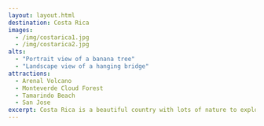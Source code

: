 ```yaml
---
layout: layout.html
destination: Costa Rica
images:
  - /img/costarica1.jpg
  - /img/costarica2.jpg
alts:
  - "Portrait view of a banana tree"
  - "Landscape view of a hanging bridge"
attractions:
  - Arenal Volcano
  - Monteverde Cloud Forest
  - Tamarindo Beach
  - San Jose
excerpt: Costa Rica is a beautiful country with lots of nature to explore and very friendly and welcoming people. With activities ranging from zip-lining to relaxing on the beach, you could easily spend a couple weeks here and never run out of things to do and see. This is one destination where I would definitely recommend renting a car, as you'll want to travel around the country to see everything it has to offer.
---
```

